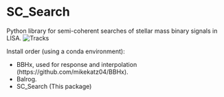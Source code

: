 # SC_Search

Python library for semi-coherent searches of stellar mass binary signals in LISA. 
![Tracks](https://github.com/dig07/SC_Search/assets/23508858/c4dd3efb-16b5-46f6-b3cf-6e672ceacd5c)


Install order (using a conda environment): 
<ul>
  <li>BBHx, used for response and interpolation (https://github.com/mikekatz04/BBHx).</li>
  <li>Balrog.</li>
  <li>SC_Search (This package)</li>
</ul>
